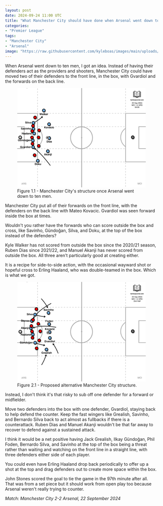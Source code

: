 ```yaml
---
layout: post
date: 2024-09-24 11:00 UTC
title: "What Manchester City should have done when Arsenal went down to ten men"
categories:
- "Premier League"
tags:
- "Manchester City"
- "Arsenal"
image: "https://raw.githubusercontent.com/kyleboas/images/main/uploads/2024/09/23/Image-23Sep2024_00:29:28.png"
---
```


When Arsenal went down to ten men, I got an idea. Instead of having their defenders act as the providers and shooters, Manchester City could have moved two of their defenders to the front line, in the box, with Gvardiol and the forwards on the back line.

<!---more--->

<figure>
    <img src="https://raw.githubusercontent.com/kyleboas/images/main/uploads/2024/09/23/Image-23Sep2024_00:58:24.png">
    <figcaption>Figure 1.1 - Manchester City's structure once Arsenal went down to ten men.</figcaption>
</figure>

Manchester City put all of their forwards on the front line, with the defenders on the back line with Mateo Kovacic. Gvardiol was seen forward inside the box at times. 

Wouldn't you rather have the forwards who can score outside the box and cross, like Savinho, Gündoğan, Silva, and Doku, at the top of the box instead of the defenders? 

Kyle Walker has not scored from outside the box since the 2020/21 season, Ruben Dias since 2021/22, and Manuel Akanji has never scored from outside the box. All three aren't particularly good at creating either. 

It is a recipe for side-to-side action, with the occasional wayward shot or hopeful cross to Erling Haaland, who was double-teamed in the box. Which is what we got.

<figure>
    <img src="https://raw.githubusercontent.com/kyleboas/images/main/uploads/2024/09/23/Image-23Sep2024_01:12:36.png">
    <figcaption>Figure 2.1 - Proposed alternative Manchester City structure.</figcaption>
</figure>

Instead, I don't think it's that risky to sub off one defender for a forward or midfielder. 

Move two defenders into the box with one defender, Gvardiol, staying back to help defend the counter. Keep the fast wingers like Grealish, Savinho, and Bernardo Silva back to act almost as fullbacks if there is a counterattack. Ruben Dias and Manuel Akanji wouldn't be that far away to recover to defend against a sustained attack.

I think it would be a net positive having Jack Grealish, Ilkay Gündoğan, Phil Foden, Bernardo Silva, and Savinho at the top of the box being a threat rather than waiting and watching on the front line in a straight line, with three defenders either side of each player.

You could even have Erling Haaland drop back periodically to offer up a shot at the top and drag defenders out to create more space within the box.

John Stones scored the goal to tie the game in the 97th minute after all. That was from a set piece but it should work from open play too because Arsenal weren't really trying to counter.

*Match: Manchester City 2-2 Arsenal, 22 September 2024*